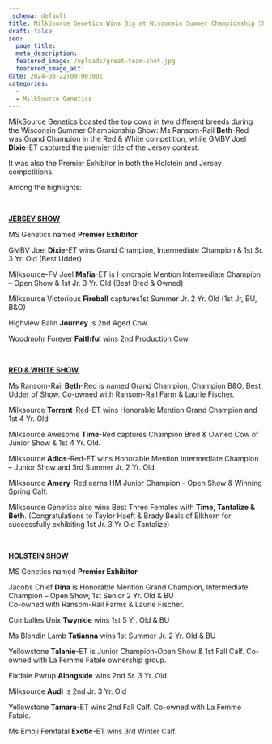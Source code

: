 ```yaml
---
_schema: default
title: MilkSource Genetics Wins Big at Wisconsin Summer Championship Shows
draft: false
seo:
  page_title:
  meta_description:
  featured_image: /uploads/great-team-shot.jpg
  featured_image_alt:
date: 2024-08-22T09:00:00Z
categories:
  -
  - MilkSource Genetics
---
```

MilkSource Genetics boasted the top cows in two different breeds during the Wisconsin Summer Championship Show: Ms Ransom-Rail **Beth**\-Red was Grand Champion in the Red & White competition, while GMBV Joel **Dixie**\-ET captured the premier title of the Jersey contest.

It was also the Premier Exhibitor in both the Holstein and Jersey competitions.

Among the highlights:

&nbsp;

**<u>JERSEY SHOW</u>**

MS Genetics named **Premier Exhibitor**

GMBV Joel **Dixie**\-ET wins Grand Champion, Intermediate Champion & 1st Sr. 3 Yr. Old (Best Udder)

Milksource-FV Joel **Mafia**\-ET is Honorable Mention Intermediate Champion – Open Show & 1st Jr. 3 Yr. Old (Best Bred & Owned)

Milksource Victorious **Fireball** captures1st Summer Jr. 2 Yr. Old (1st Jr, BU, B&O)

Highview Balin **Journey** is 2nd Aged Cow

Woodmohr Forever **Faithful** wins 2nd Production Cow.

&nbsp;

**<u>RED &amp; WHITE SHOW</u>**

Ms Ransom-Rail **Beth**\-Red is named Grand Champion, Champion B&O, Best Udder of Show. Co-owned with Ransom-Rail Farm & Laurie Fischer.

Milksource **Torrent**\-Red-ET wins Honorable Mention Grand Champion and 1st 4 Yr. Old

Milksource Awesome **Time**\-Red captures Champion Bred & Owned Cow of Junior Show & 1st 4 Yr. Old.

Milksource **Adios**\-Red-ET wins Honorable Mention Intermediate Champion – Junior Show and 3rd Summer Jr. 2 Yr. Old.

Milksource **Amery**\-Red earns HM Junior Champion - Open Show & Winning Spring Calf.

Milksource Genetics also wins Best Three Females with **Time, Tantalize & Beth**. (Congratulations to Taylor Haeft & Brady Beals of Elkhorn for successfully exhibiting 1st Jr. 3 Yr Old Tantalize)

&nbsp;

**<u>HOLSTEIN SHOW</u>**

MS Genetics named **Premier Exhibitor**

Jacobs Chief **Dina** is Honorable Mention Grand Champion, Intermediate Champion – Open Show, 1st Senior 2 Yr. Old & BU<br>Co-owned with Ransom-Rail Farms & Laurie Fischer.

Comballes Unix **Twynkie** wins 1st 5 Yr. Old & BU

Ms Blondin Lamb **Tatianna** wins 1st Summer Jr. 2 Yr. Old & BU

Yellowstone **Talanie**\-ET is Junior Champion-Open Show & 1st Fall Calf. Co-owned with La Femme Fatale ownership group.

Eixdale Pwrup **Alongside** wins 2nd Sr. 3 Yr. Old.

Milksource **Audi** is 2nd Jr. 3 Yr. Old

Yellowstone **Tamara**\-ET wins 2nd Fall Calf. Co-owned with La Femme Fatale.

Ms Emoji Femfatal **Exotic**\-ET wins 3rd Winter Calf.